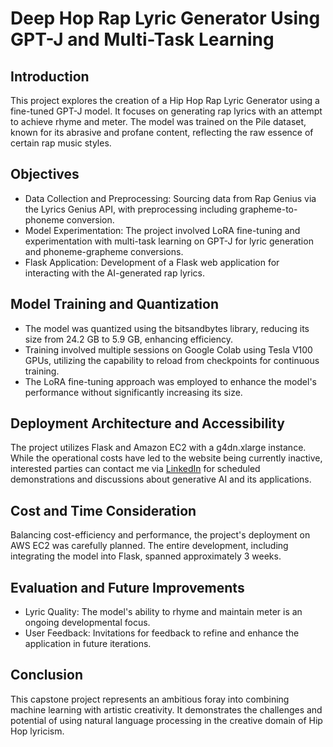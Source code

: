 # Deep Hop Rap Lyric Generator Using GPT-J and Multi-Task Learning

## Introduction
This project explores the creation of a Hip Hop Rap Lyric Generator using a fine-tuned GPT-J model. It focuses on generating rap lyrics with an attempt to achieve rhyme and meter. The model was trained on the Pile dataset, known for its abrasive and profane content, reflecting the raw essence of certain rap music styles.

## Objectives
* Data Collection and Preprocessing: Sourcing data from Rap Genius via the Lyrics Genius API, with preprocessing including grapheme-to-phoneme conversion.
* Model Experimentation: The project involved LoRA fine-tuning and experimentation with multi-task learning on GPT-J for lyric generation and phoneme-grapheme conversions.
* Flask Application: Development of a Flask web application for interacting with the AI-generated rap lyrics.

## Model Training and Quantization
* The model was quantized using the bitsandbytes library, reducing its size from 24.2 GB to 5.9 GB, enhancing efficiency.
* Training involved multiple sessions on Google Colab using Tesla V100 GPUs, utilizing the capability to reload from checkpoints for continuous training.
* The LoRA fine-tuning approach was employed to enhance the model's performance without significantly increasing its size.

## Deployment Architecture and Accessibility
The project utilizes Flask and Amazon EC2 with a g4dn.xlarge instance. While the operational costs have led to the website being currently inactive, interested parties can contact me via [LinkedIn](https://www.linkedin.com/in/austin-paxton-98b496165/) for scheduled demonstrations and discussions about generative AI and its applications.

## Cost and Time Consideration
Balancing cost-efficiency and performance, the project's deployment on AWS EC2 was carefully planned. The entire development, including integrating the model into Flask, spanned approximately 3 weeks.

## Evaluation and Future Improvements
* Lyric Quality: The model's ability to rhyme and maintain meter is an ongoing developmental focus.
* User Feedback: Invitations for feedback to refine and enhance the application in future iterations.

## Conclusion
This capstone project represents an ambitious foray into combining machine learning with artistic creativity. It demonstrates the challenges and potential of using natural language processing in the creative domain of Hip Hop lyricism.